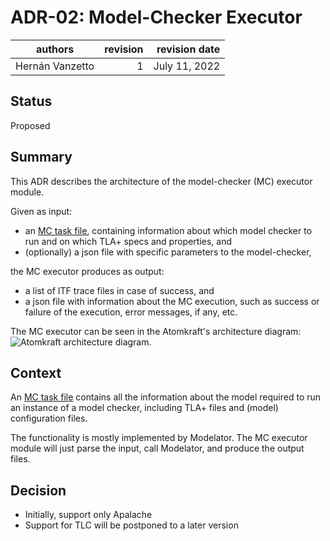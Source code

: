 # ADR-02: Model-Checker Executor

| authors         | revision | revision date |
| --------------- | -------: | ------------: |
| Hernán Vanzetto |        1 | July 11, 2022 |

## Status

Proposed

## Summary

This ADR describes the architecture of the model-checker (MC) executor module.

Given as input:
- an [MC task file](04adr-mc-task-file.md), containing information about which
  model checker to run and on which TLA+ specs and properties, and
- (optionally) a json file with specific parameters to the model-checker, 

the MC executor produces as output: 
- a list of ITF trace files in case of success, and 
- a json file with information about the MC execution, such as success or
failure of the execution, error messages, if any, etc.

The MC executor can be seen in the Atomkraft's architecture diagram: ![Atomkraft
architecture diagram](images/architecture-diagram.png).

## Context

An [MC task file](04adr-mc-task-file.md) contains all the information about the
model required to run an instance of a model checker, including TLA+ files and
(model) configuration files.

The functionality is mostly implemented by Modelator. The MC executor module
will just parse the input, call Modelator, and produce the output files.

## Decision

- Initially, support only Apalache 
- Support for TLC will be postponed to a later version

